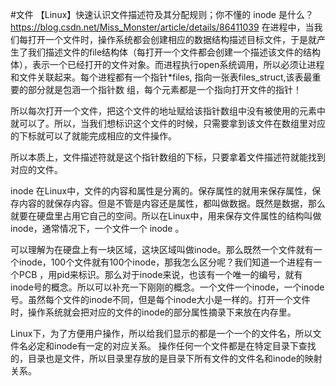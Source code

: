 #文件
【Linux】快速认识文件描述符及其分配规则；你不懂的 inode 是什么？
https://blog.csdn.net/Miss_Monster/article/details/86411039
在进程中，当我们每打开一个文件时，操作系统都会创建相应的数据结构描述目标文件，于是就产生了我们描述文件的file结构体（每打开一个文件都会创建一个描述该文件的结构体），表示一个已经打开的文件对象。而进程执行open系统调用，所以必须让进程和文件关联起来。每个进程都有一个指针*files, 指向一张表files_struct,该表最重要的部分就是包涵一个指针数
组，每个元素都是一个指向打开文件的指针！

所以每次打开一个文件，把这个文件的地址赋给该指针数组中没有被使用的元素中就可以了。所以，当我们想标识这个文件的时候，只需要拿到该文件在数组里对应的下标就可以了就能完成相应的文件操作。

所以本质上，文件描述符就是这个指针数组的下标，只要拿着文件描述符就能找到对应的文件。

inode
在Linux中，文件的内容和属性是分离的。保存属性的就用来保存属性，保存内容的就保存内容。但是不管是内容还是属性，都叫做数据。既然是数据，那么就要在硬盘里占用它自己的空间。所以在Linux中，用来保存文件属性的结构叫做inode，通常情况下，一个文件一个 inode 。

可以理解为在硬盘上有一块区域，这块区域叫做inode。那么既然一个文件就有一个inode，100个文件就有100个inode，那我怎么区分呢？我们知道一个进程有一个PCB ，用pid来标识。那么对于inode来说，也该有一个唯一的编号，就有inode号的概念。所以可以补充一下刚刚的概念。一个文件一个inode，一个inode号。虽然每个文件的inode不同，但是每个inode大小是一样的。打开一个文件时，操作系统就会把对应的文件的inode的部分属性摘录下来放在内存里。

Linux下，为了方便用户操作，所以给我们显示的都是一个一个的文件名，所以文件名必定和inode有一定的对应关系。
操作任何一个文件都是在特定目录下查找的，目录也是文件，所以目录里存放的是目录下所有文件的文件名和inode的映射关系。 
